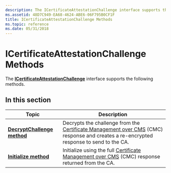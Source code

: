 ```yaml
---
description: The ICertificateAttestationChallenge interface supports the following methods.
ms.assetid: 48D7C949-EA68-4624-ABE6-06F795B0CF1F
title: ICertificateAttestationChallenge Methods
ms.topic: reference
ms.date: 05/31/2018
---
```


# ICertificateAttestationChallenge Methods

The [**ICertificateAttestationChallenge**](/windows/desktop/api/Certenroll/nn-certenroll-icertificateattestationchallenge) interface supports the following methods.

## In this section



| Topic                                                                                           | Description                                                                                                                                                                                                                                                    |
|-------------------------------------------------------------------------------------------------|----------------------------------------------------------------------------------------------------------------------------------------------------------------------------------------------------------------------------------------------------------------|
| [**DecryptChallenge method**](/windows/desktop/api/Certenroll/nf-certenroll-icertificateattestationchallenge-decryptchallenge)<br/> | Decrypts the challenge from the [Certificate Management over CMS](/windows/desktop/SecGloss/c-gly) (CMC) response and creates a re-encrypted response to send to the CA.<br/> |
| [**Initialize method**](/windows/desktop/api/Certenroll/nf-certenroll-icertificateattestationchallenge-initialize)<br/>             | Initialize using the full [Certificate Management over CMS](/windows/desktop/SecGloss/c-gly) (CMC) response returned from the CA.<br/>                                        |



 

 

